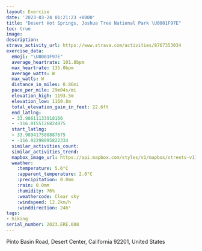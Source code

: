 ```yaml
---
layout: Exercise
date: '2023-03-24 01:21:23 +0000'
title: "Desert Hot Springs, Joshua Tree National Park \U0001F97E"
toc: true
image:
description:
strava_activity_url: https://www.strava.com/activities/8767353034
exercise_data:
  emoji: "\U0001F97E"
  average_heartrate: 101.8bpm
  max_heartrate: 135.0bpm
  average_watts: W
  max_watts: W
  distance_in_miles: 0.86mi
  pace_per_mile: 29m04s/mi
  elevation_high: 1193.5m
  elevation_low: 1160.8m
  total_elevation_gain_in_feet: 22.6ft
  end_latlng:
  - 33.98611133918166
  - -116.0155126824975
  start_latlng:
  - 33.989417580887675
  - -116.02298095822334
  similar_activities_count:
  similar_activities_trend:
  mapbox_image_url: https://api.mapbox.com/styles/v1/mapbox/streets-v11/static/path-5+787af2-1.0(yfmnEfpccUHEJUOo%40Dq%40AUHS%3FWF%5BDq%40%3Fk%40Ro%40Hg%40%40aAT_BB%5DAu%40%40SEi%40B%5B%40%40GKAOLs%40B%5B%40a%40CK%40M),pin-s-s+e5b22e(-116.02196,33.98781),pin-s-f+89ae00(-116.01744,33.98730999999999)/auto/800x800?access_token=pk.eyJ1Ijoiam9zaGJlY2ttYW4iLCJhIjoiY205eWR2aDd1MWZ6djJrbXc4a3M0bWZleiJ9.XiG9OWkNcZk2QzjJbxLB4A
  weather:
    :temperature: 5.6°C
    :apparent_temperature: 2.0°C
    :precipitation: 0.0mm
    :rain: 0.0mm
    :humidity: 76%
    :weathercode: Clear sky
    :windspeed: 12.2km/h
    :winddirection: 246°
tags:
- hiking
serial_number: 2023.ERE.088
---
```

Pinto Basin Road, Desert Center, California 92201, United States

